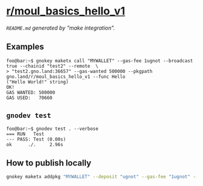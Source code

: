 # [r/moul_basics_hello_v1](https://test2.gno.land/r/moul_basics_hello_v1)
_`README.md` generated by "make integration"._

## Examples

```console
foo@bar:~$ gnokey maketx call "MYWALLET" --gas-fee 1ugnot --broadcast true --chainid "test2" --remote  \
> "test2.gno.land:36657" --gas-wanted 500000 --pkgpath gno.land/r/moul_basics_hello_v1 --func Hello
("Hello World!" string)
OK!
GAS WANTED: 500000
GAS USED:   70660
```

## `gnodev test`

```console
foo@bar:~$ gnodev test . --verbose
=== RUN   Test
--- PASS: Test (0.00s)
ok      ./. 	2.96s
```

## How to publish locally

```sh
gnokey maketx addpkg "MYWALLET" --deposit "ugnot" --gas-fee "1ugnot" --gas-wanted "5000000" --broadcast true --remote "localhost:26657" --chainid "dev" --pkgpath "'gno.land/r/moul_basics_hello_v1'" --pkgdir "."
```

